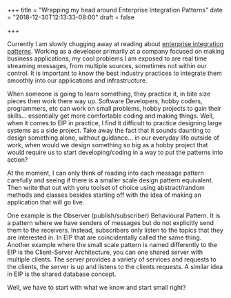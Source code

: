 +++
title = "Wrapping my head around Enterprise Integration Patterns"
date = "2018-12-30T12:13:33-08:00"
draft = false

+++

Currently I am slowly chugging away at reading about [enterprise integration patterns](https://github.com/vaquarkhan/vaquarkhan/blob/master/integration%20design%20pattern/Addison%20Wesley%20-%20Enterprise%20Integration%20Patterns%20-%20Designing%2C%20Building%20And%20Deploying%20Messaging%20Solutions%20-%20With%20Notes.pdf). Working as a developer primarily at a company focused on making business applications, my cool problems I am exposed to are real time streaming messages, from multiple sources, sometimes not within our control. It is important to know the best industry practices to integrate them smoothly into our applications and infrastructure.

When someone is going to learn something, they practice it, in bite size pieces then work there way up. Software Developers, hobby coders, programmers, etc can work on small problems, hobby projects to gain their skills... essentially get more comfortable coding and making things. Well, when it comes to EIP in practice, I find it difficult to practice designing large systems as a side project. Take away the fact that it sounds daunting to design something alone, without guidance... in our everyday life outside of work, when would we design something so big as a hobby project that would require us to start developing/coding in a way to put the patterns into action?

At the moment, I can only think of reading into each message pattern carefully and seeing if there is a smaller scale design pattern equivalent. Then write that out with yoru toolset of choice using abstract/random methods and classes besides starting off with the idea of making an application that will go live. 

One example is the Observer (publish/subscriber) Behavioural Pattern. It is a pattern where we have senders of messages but do not explicitly send them to the receivers. Instead, subscribers only listen to the topics that they are interested in. In EIP that are coincidentally called the same thing. Another example where the small scale pattern is named differently to the EIP is the Client-Server Architecture, you can one shared server with multiple clients. The server provides a variety of services and requests to the clients, the server is up and listens to the clients requests. A similar idea in EIP is the shared database concept. 

Well, we have to start with what we know and start small right? 